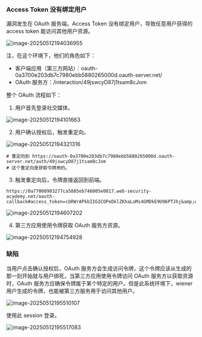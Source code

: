 ### Access Token 没有绑定用户

漏洞发生在 OAuth 服务端。Access Token 没有绑定用户，导致任意用户获得的 access token 能访问其他用户资源。

![image-20250512194036955](https://cdn.jsdelivr.net/gh/LilDean17/secdoc@main/Web%20%E5%AE%89%E5%85%A8/OAuth%20%E6%8E%88%E6%9D%83%E6%BC%8F%E6%B4%9E/images/image-20250512194036955.png)

注，在这个环境下，他们的角色如下：

- 客户端应用（第三方网站）：oauth-0a3700e203db7c7980ebb5880265000d.oauth-server.net/
- OAuth 服务方：/interaction/49jswcyD87j1tsam8cJom

整个 OAuth 流程如下：

1. 用户首先登录社交媒体。

![image-20250512194101663](https://cdn.jsdelivr.net/gh/LilDean17/secdoc@main/Web%20%E5%AE%89%E5%85%A8/OAuth%20%E6%8E%88%E6%9D%83%E6%BC%8F%E6%B4%9E/images/image-20250512194101663.png)

2. 用户确认授权后，触发重定向。

![image-20250512194321316](https://cdn.jsdelivr.net/gh/LilDean17/secdoc@main/Web%20%E5%AE%89%E5%85%A8/OAuth%20%E6%8E%88%E6%9D%83%E6%BC%8F%E6%B4%9E/images/image-20250512194321316.png)

```
# 重定向到 https://oauth-0a3700e203db7c7980ebb5880265000d.oauth-server.net/auth/49jswcyD87j1tsam8cJom
# 这个重定向是获取令牌用的。
```

3. 触发重定向后，令牌直接返回到前端。

```
https://0a77008903277ca5805eb746005e0017.web-security-academy.net/oauth-callback#access_token=cbRWrAPkbIIGICOPeDklZKhaLoMs4GMDkE9U96PTJhj&amp;expires_in=3600&amp;token_type=Bearer&amp;scope=openid%20profile%20email"
```

![image-20250512194607202](https://cdn.jsdelivr.net/gh/LilDean17/secdoc@main/Web%20%E5%AE%89%E5%85%A8/OAuth%20%E6%8E%88%E6%9D%83%E6%BC%8F%E6%B4%9E/images/image-20250512194607202.png)

4. 第三方应用使用令牌获取 OAuth 服务方资源。

![image-20250512194754928](https://cdn.jsdelivr.net/gh/LilDean17/secdoc@main/Web%20%E5%AE%89%E5%85%A8/OAuth%20%E6%8E%88%E6%9D%83%E6%BC%8F%E6%B4%9E/images/image-20250512194754928.png)

### 缺陷

当用户点击确认授权后，OAuth 服务方会生成访问令牌，这个令牌应该从生成的那一刻开始就与用户绑死，当第三方应用使用令牌访问 OAuth 服务方以获取资源时，OAuth 服务方应确保令牌属于某个特定的用户。但是此系统环境下，wiener 用户生成的令牌，也能被第三方服务用于访问其他用户。 

![image-20250512195510107](https://cdn.jsdelivr.net/gh/LilDean17/secdoc@main/Web%20%E5%AE%89%E5%85%A8/OAuth%20%E6%8E%88%E6%9D%83%E6%BC%8F%E6%B4%9E/images/image-20250512195510107.png)

使用此 session 登录。

![image-20250512195517083](https://cdn.jsdelivr.net/gh/LilDean17/secdoc@main/Web%20%E5%AE%89%E5%85%A8/OAuth%20%E6%8E%88%E6%9D%83%E6%BC%8F%E6%B4%9E/images/image-20250512195517083.png)